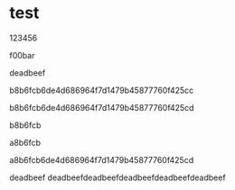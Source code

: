 test
====

123456

f00bar

deadbeef

b8b6fcb6de4d686964f7d1479b45877760f425cc

b8b6fcb6de4d686964f7d1479b45877760f425cd

b8b6fcb

a8b6fcb

a8b6fcb6de4d686964f7d1479b45877760f425cd

deadbeef
deadbeefdeadbeefdeadbeefdeadbeefdeadbeef
